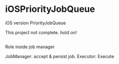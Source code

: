 iOSPriorityJobQueue
===================

iOS version PriorityJobQueue

This project not complete. hold on!


##

Role inside job manager

JobManager: accept & persist job.
Executor: Execute